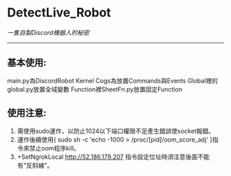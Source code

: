 # DetectLive_Robot
*一隻自製Discord機器人的秘密*

---

## 基本使用:
main.py為DiscordRobot Kernel
Cogs為放置Commands與Events
Global裡的global.py放置全域變數
Function裡SheetFn.py放置固定Function

## 使用注意:
1. 需使用sudo運作，以防止1024以下端口權限不足產生錯誤使socket報錯。
2. 運作後續使用{ sudo sh -c 'echo -1000 > /proc/[pid]/oom_score_adj' }指令來禁止oom程序kill。
3. +SetNgrokLocal http://52.186.179.207 指令設定位址時須注意後面不能有"反斜線"。


